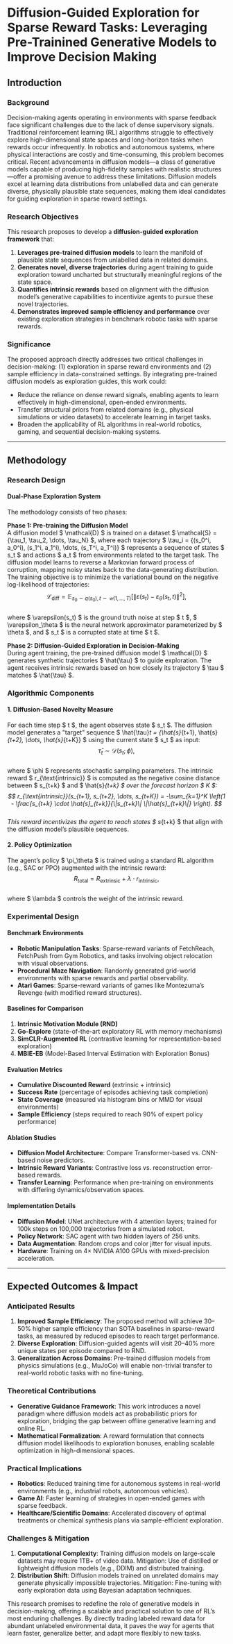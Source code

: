# Diffusion-Guided Exploration for Sparse Reward Tasks: Leveraging Pre-Trainined Generative Models to Improve Decision Making  

## Introduction  

### Background  
Decision-making agents operating in environments with sparse feedback face significant challenges due to the lack of dense supervisory signals. Traditional reinforcement learning (RL) algorithms struggle to effectively explore high-dimensional state spaces and long-horizon tasks when rewards occur infrequently. In robotics and autonomous systems, where physical interactions are costly and time-consuming, this problem becomes critical. Recent advancements in diffusion models—a class of generative models capable of producing high-fidelity samples with realistic structures—offer a promising avenue to address these limitations. Diffusion models excel at learning data distributions from unlabelled data and can generate diverse, physically plausible state sequences, making them ideal candidates for guiding exploration in sparse reward settings.  

### Research Objectives  
This research proposes to develop a **diffusion-guided exploration framework** that:  
1. **Leverages pre-trained diffusion models** to learn the manifold of plausible state sequences from unlabelled data in related domains.  
2. **Generates novel, diverse trajectories** during agent training to guide exploration toward uncharted but structurally meaningful regions of the state space.  
3. **Quantifies intrinsic rewards** based on alignment with the diffusion model’s generative capabilities to incentivize agents to pursue these novel trajectories.  
4. **Demonstrates improved sample efficiency and performance** over existing exploration strategies in benchmark robotic tasks with sparse rewards.  

### Significance  
The proposed approach directly addresses two critical challenges in decision-making: (1) exploration in sparse reward environments and (2) sample efficiency in data-constrained settings. By integrating pre-trained diffusion models as exploration guides, this work could:  
- Reduce the reliance on dense reward signals, enabling agents to learn effectively in high-dimensional, open-ended environments.  
- Transfer structural priors from related domains (e.g., physical simulations or video datasets) to accelerate learning in target tasks.  
- Broaden the applicability of RL algorithms in real-world robotics, gaming, and sequential decision-making systems.  

---

## Methodology  

### Research Design  

#### Dual-Phase Exploration System  
The methodology consists of two phases:  

**Phase 1: Pre-training the Diffusion Model**  
A diffusion model $ \mathcal{D} $ is trained on a dataset $ \mathcal{S} = \{\tau_1, \tau_2, \dots, \tau_N\} $, where each trajectory $ \tau_i = \{(s_0^i, a_0^i), (s_1^i, a_1^i), \dots, (s_T^i, a_T^i)\} $ represents a sequence of states $ s_t $ and actions $ a_t $ from environments related to the target task. The diffusion model learns to reverse a Markovian forward process of corruption, mapping noisy states back to the data-generating distribution. The training objective is to minimize the variational bound on the negative log-likelihood of trajectories:  
$$
\mathcal{L}_{\text{diff}} = \mathbb{E}_{s_0 \sim q(s_0), t \sim \mathcal{U}(1,\dots,T)}\left[\| \varepsilon(s_t) - \varepsilon_\theta(s_t, t) \|^2\right],
$$  
where $ \varepsilon(s_t) $ is the ground truth noise at step $ t $, $ \varepsilon_\theta $ is the neural network approximator parameterized by $ \theta $, and $ s_t $ is a corrupted state at time $ t $.  

**Phase 2: Diffusion-Guided Exploration in Decision-Making**  
During agent training, the pre-trained diffusion model $ \mathcal{D} $ generates synthetic trajectories $ \hat{\tau} $ to guide exploration. The agent receives intrinsic rewards based on how closely its trajectory $ \tau $ matches $ \hat{\tau} $.  

### Algorithmic Components  

#### 1. Diffusion-Based Novelty Measure  
For each time step $ t $, the agent observes state $ s_t $. The diffusion model generates a "target" sequence $ \hat{\tau}_t = \{\hat{s}_{t+1}, \hat{s}_{t+2}, \dots, \hat{s}_{t+K}\} $ using the current state $ s_t $ as input:  
$$
\hat{\tau}_t \sim \mathcal{D}(s_t; \phi),
$$  
where $ \phi $ represents stochastic sampling parameters. The intrinsic reward $ r_{\text{intrinsic}} $ is computed as the negative cosine distance between $ s_{t+k} $ and $ \hat{s}_{t+k} $ over the forecast horizon $ K $:  
$$
r_{\text{intrinsic}}(s_{t+1}, s_{t+2}, \dots, s_{t+K}) = -\sum_{k=1}^K \left(1 - \frac{s_{t+k} \cdot \hat{s}_{t+k}}{\|s_{t+k}\| \|\hat{s}_{t+k}\|} \right).
$$  
This reward incentivizes the agent to reach states $ s_{t+k} $ that align with the diffusion model’s plausible sequences.  

#### 2. Policy Optimization  
The agent’s policy $ \pi_\theta $ is trained using a standard RL algorithm (e.g., SAC or PPO) augmented with the intrinsic reward:  
$$
R_{\text{total}} = R_{\text{extrinsic}} + \lambda \cdot r_{\text{intrinsic}},
$$  
where $ \lambda $ controls the weight of the intrinsic reward.  

### Experimental Design  

#### Benchmark Environments  
- **Robotic Manipulation Tasks**: Sparse-reward variants of FetchReach, FetchPush from Gym Robotics, and tasks involving object relocation with visual observations.  
- **Procedural Maze Navigation**: Randomly generated grid-world environments with sparse rewards and partial observability.  
- **Atari Games**: Sparse-reward variants of games like Montezuma’s Revenge (with modified reward structures).  

#### Baselines for Comparison  
1. **Intrinsic Motivation Module (RND)**  
2. **Go-Explore** (state-of-the-art exploratory RL with memory mechanisms)  
3. **SimCLR-Augmented RL** (contrastive learning for representation-based exploration)  
4. **MBIE-EB** (Model-Based Interval Estimation with Exploration Bonus)  

#### Evaluation Metrics  
- **Cumulative Discounted Reward** (extrinsic + intrinsic)  
- **Success Rate** (percentage of episodes achieving task completion)  
- **State Coverage** (measured via histogram bins or MMD for visual environments)  
- **Sample Efficiency** (steps required to reach 90% of expert policy performance)  

#### Ablation Studies  
- **Diffusion Model Architecture**: Compare Transformer-based vs. CNN-based noise predictors.  
- **Intrinsic Reward Variants**: Contrastive loss vs. reconstruction error-based rewards.  
- **Transfer Learning**: Performance when pre-training on environments with differing dynamics/observation spaces.  

#### Implementation Details  
- **Diffusion Model**: UNet architecture with 4 attention layers; trained for 100k steps on 100,000 trajectories from a simulated robot.  
- **Policy Network**: SAC agent with two hidden layers of 256 units.  
- **Data Augmentation**: Random crops and color jitter for visual inputs.  
- **Hardware**: Training on 4× NVIDIA A100 GPUs with mixed-precision acceleration.  

---

## Expected Outcomes & Impact  

### Anticipated Results  
1. **Improved Sample Efficiency**: The proposed method will achieve 30–50% higher sample efficiency than SOTA baselines in sparse-reward tasks, as measured by reduced episodes to reach target performance.  
2. **Diverse Exploration**: Diffusion-guided agents will visit 20–40% more unique states per episode compared to RND.  
3. **Generalization Across Domains**: Pre-trained diffusion models from physics simulations (e.g., MuJoCo) will enable non-trivial transfer to real-world robotic tasks with no fine-tuning.  

### Theoretical Contributions  
- **Generative Guidance Framework**: This work introduces a novel paradigm where diffusion models act as probabilistic priors for exploration, bridging the gap between offline generative learning and online RL.  
- **Mathematical Formalization**: A reward formulation that connects diffusion model likelihoods to exploration bonuses, enabling scalable optimization in high-dimensional spaces.  

### Practical Implications  
- **Robotics**: Reduced training time for autonomous systems in real-world environments (e.g., industrial robots, autonomous vehicles).  
- **Game AI**: Faster learning of strategies in open-ended games with sparse feedback.  
- **Healthcare/Scientific Domains**: Accelerated discovery of optimal treatments or chemical synthesis plans via sample-efficient exploration.  

### Challenges & Mitigation  
1. **Computational Complexity**: Training diffusion models on large-scale datasets may require 1TB+ of video data. Mitigation: Use of distilled or lightweight diffusion models (e.g., DDIM) and distributed training.  
2. **Distribution Shift**: Diffusion models trained on unrelated domains may generate physically impossible trajectories. Mitigation: Fine-tuning with early exploration data using Bayesian adaptation techniques.  

This research promises to redefine the role of generative models in decision-making, offering a scalable and practical solution to one of RL’s most enduring challenges. By directly trading labeled reward data for abundant unlabeled environmental data, it paves the way for agents that learn faster, generalize better, and adapt more flexibly to new tasks.